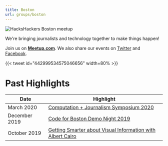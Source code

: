 ```yaml
---
title: Boston
url: groups/boston
---
```


![HacksHackers Boston meetup](https://secure.meetupstatic.com/photos/event/3/2/5/2/highres_372912882.jpeg)

We're bringing journalists and technology together to make things happen!

Join us on **[Meetup.com](https://www.meetup.com/hackshackersboston/)**. We also share our events on [Twitter](https://twitter.com/hackshackersBOS) and [Facebook](https://www.facebook.com/pages/category/Community/HacksHackers-Boston-149985518391315/).

{{< tweet id="442999534575046656" width=80% >}}

# Past Highlights

| **Date**  | **Highlight** |  
|-----------|---------------|  
| March 2020 | [Computation + Journalism Symposium 2020](https://www.meetup.com/hackshackersboston/events/266558019/) |
| December 2019 | [Code for Boston Demo Night 2019](https://www.meetup.com/hackshackersboston/events/266385319/) |   
| October 2019 | [Getting Smarter about Visual Information with Albert Cairo](https://www.meetup.com/hackshackersboston/events/265350976/) |
